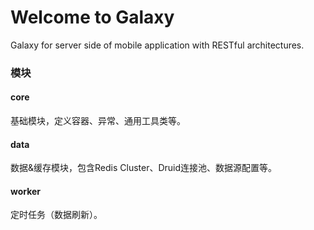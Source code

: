 Welcome to Galaxy
==============
Galaxy for server side of mobile application with RESTful architectures.

### 模块
#### core
基础模块，定义容器、异常、通用工具类等。

#### data
数据&缓存模块，包含Redis Cluster、Druid连接池、数据源配置等。

#### worker
定时任务（数据刷新）。

